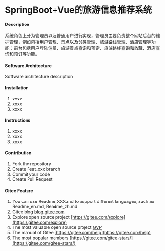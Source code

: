 # SpringBoot+Vue的旅游信息推荐系统

#### Description
系统角色上分为管理员以及普通用户进行实现，管理员主要负责整个网站后台的维护管理，例如包括用户管理、景点以及分类管理、旅游路线管理、酒店管理等功能；前台包括用户登陆注册、旅游景点查询和预定、旅游路线查询和收藏、酒店查询和预订等功能。

#### Software Architecture
Software architecture description

#### Installation

1.  xxxx
2.  xxxx
3.  xxxx

#### Instructions

1.  xxxx
2.  xxxx
3.  xxxx

#### Contribution

1.  Fork the repository
2.  Create Feat_xxx branch
3.  Commit your code
4.  Create Pull Request


#### Gitee Feature

1.  You can use Readme\_XXX.md to support different languages, such as Readme\_en.md, Readme\_zh.md
2.  Gitee blog [blog.gitee.com](https://blog.gitee.com)
3.  Explore open source project [https://gitee.com/explore](https://gitee.com/explore)
4.  The most valuable open source project [GVP](https://gitee.com/gvp)
5.  The manual of Gitee [https://gitee.com/help](https://gitee.com/help)
6.  The most popular members  [https://gitee.com/gitee-stars/](https://gitee.com/gitee-stars/)
